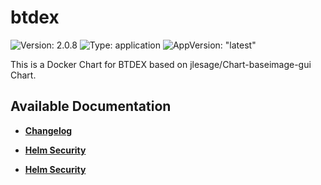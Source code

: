 # btdex

![Version: 2.0.8](https://img.shields.io/badge/Version-2.0.8-informational?style=flat-square) ![Type: application](https://img.shields.io/badge/Type-application-informational?style=flat-square) ![AppVersion: "latest"](https://img.shields.io/badge/AppVersion-"latest"-informational?style=flat-square)

This is a Docker Chart for BTDEX based on jlesage/Chart-baseimage-gui Chart.

## Available Documentation

- [**Changelog**](CHANGELOG)

- [**Helm Security**](container-security)

- [**Helm Security**](helm-security)

